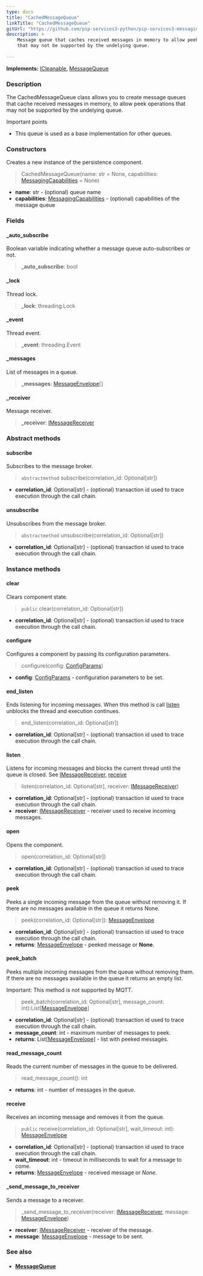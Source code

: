 ```yaml
---
type: docs
title: "CachedMessageQueue"
linkTitle: "CachedMessageQueue"
gitUrl: "https://github.com/pip-services3-python/pip-services3-messaging-python"
description: >
    Message queue that caches received messages in memory to allow peek operations
    that may not be supported by the undelying queue.
 
---
```


**Implements:** [ICleanable](../../../commons/run/icleanable), [MessageQueue](../message_queue) 

### Description

The CachedMessageQueue class allows you to create message queues that cache received messages in memory, to allow peek operations that may not be supported by the undelying queue.

Important points

- This queue is used as a base implementation for other queues.

### Constructors
Creates a new instance of the persistence component.

> CachedMessageQueue(name: str = None, capabilities: [MessagingCapabilities](../messaging_capabilities) = None)

- **name**: str - (optional) queue name
- **capabilities**: [MessagingCapabilities](../messaging_capabilities) - (optional) capabilities of the message queue

### Fields

<span class="hide-title-link">

#### _auto_subscribe
Boolean variable indicating whether a message queue auto-subscribes or not.  

> **_auto_subscribe**: bool

#### _lock
Thread lock.

> **_lock**: threading.Lock

#### _event
Thread event.

> **_event**: threading.Event

#### _messages
List of messages in a queue. 

> **_messages**: [MessageEnvelope](../message_envelope)[]

#### _receiver
Message receiver.

> **_receiver**: [IMessageReceiver](../imessage_receiver)

</span>

### Abstract methods

#### subscribe
Subscribes to the message broker.

> `abstractmethod` subscribe(correlation_id: Optional[str])

- **correlation_id**: Optional[str] - (optional) transaction id used to trace execution through the call chain.


#### unsubscribe
Unsubscribes from the message broker.

> `abstractmethod` unsubscribe(correlation_id: Optional[str])

- **correlation_id**: Optional[str] - (optional) transaction id used to trace execution through the call chain.



### Instance methods

#### clear
Clears component state.

> `public` clear(correlation_id: Optional[str])

- **correlation_id**: Optional[str] - (optional) transaction id used to trace execution through the call chain.

#### configure
Configures a component by passing its configuration parameters.

> configure(config: [ConfigParams](../../../commons/config/config_params))

- **config**: [ConfigParams](../../../commons/config/config_params) - configuration parameters to be set.

#### end_listen
Ends listening for incoming messages.
When this method is call [listen](#listen) unblocks the thread and execution continues.

> end_listen(correlation_id: Optional[str])

- **correlation_id**: Optional[str] - (optional) transaction id used to trace execution through the call chain.

#### listen
Listens for incoming messages and blocks the current thread until the queue is closed.
See [IMessageReceiver](../imessage_receiver), [receive](#receive)

> listen(correlation_id: Optional[str], receiver: [IMessageReceiver](../imessage_receiver))

- **correlation_id**: Optional[str] - (optional) transaction id used to trace execution through the call chain.
- **receiver**: [IMessageReceiver](../imessage_receiver) - receiver used to receive incoming messages.


#### open
Opens the component.

> open(correlation_id: Optional[str])

- **correlation_id**: Optional[str] - (optional) transaction id used to trace execution through the call chain.


#### peek
Peeks a single incoming message from the queue without removing it.
If there are no messages available in the queue it returns None.

> peek(correlation_id: Optional[str]): [MessageEnvelope](../message_envelope)

- **correlation_id**: Optional[str] - (optional) transaction id used to trace execution through the call chain.
- **returns**: [MessageEnvelope](../message_envelope) - peeked message or **None**.


#### peek_batch
Peeks multiple incoming messages from the queue without removing them.
If there are no messages available in the queue it returns an empty list.

Important: This method is not supported by MQTT.

> peek_batch(correlation_id: Optional[str], message_count: int):List[[MessageEnvelope](../message_envelope)]

- **correlation_id**: Optional[str] - (optional) transaction id used to trace execution through the call chain.
- **message_count**: int - maximum number of messages to peek.
- **returns**: List[[MessageEnvelope](../message_envelope)] - list with peeked messages.

#### read_message_count
Reads the current number of messages in the queue to be delivered.

> read_message_count(): int

- **returns**: int - number of messages in the queue.

#### receive
Receives an incoming message and removes it from the queue.

> `public` receive(correlation_id: Optional[str], wait_timeout: int): [MessageEnvelope](../message_envelope)

- **correlation_id**: Optional[str] - (optional) transaction id used to trace execution through the call chain.
- **wait_timeout**: int - timeout in milliseconds to wait for a message to come.
- **returns**: [MessageEnvelope](../message_envelope) - received message or *None*.


#### _send_message_to_receiver
Sends a message to a receiver.

> _send_message_to_receiver(receiver: [IMessageReceiver](../imessage_receiver), message: [MessageEnvelope](../message_envelope))

- **receiver**: [IMessageReceiver](../imessage_receiver) - receiver of the message.
- **message**: [MessageEnvelope](../message_envelope) - message to be sent.



### See also
- #### [MessageQueue](../message_queue)
